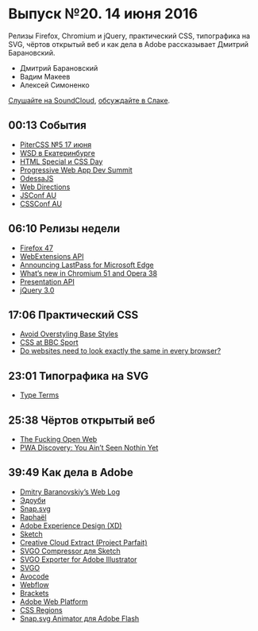 # Выпуск №20. 14 июня 2016

Релизы Firefox, Chromium и jQuery, практический CSS, типографика на SVG, чёртов открытый веб и как дела в Adobe рассказывает Дмитрий Барановский.

- Дмитрий Барановский
- Вадим Макеев
- Алексей Симоненко

[Слушайте на SoundCloud](https://soundcloud.com/web-standards/episode-20), [обсуждайте в Слаке](https://web-standards.slack.com/messages/podcast/).

## 00:13 События

- [PiterCSS №5 17 июня](https://pitercss.timepad.ru/event/340787/)
- [WSD в Екатеринбурге](https://wsd.events/2016/06/25/)
- [HTML Special и CSS Day](http://cssday.nl/)
- [Progressive Web App Dev Summit](https://events.withgoogle.com/progressive-web-app-dev-summit/)
- [OdessaJS](http://odessajs.org/)
- [Web Directions](https://www.webdirections.org/)
- [JSConf AU](http://2016.jsconfau.com/)
- [CSSConf AU](http://2015.cssconf.com.au/)

## 06:10 Релизы недели

- [Firefox 47](http://tanalin.com/blog/2016/06/firefox-47/)
- [WebExtensions API](https://wiki.mozilla.org/WebExtensions)
- [Announcing LastPass for Microsoft Edge](https://blog.lastpass.com/2016/06/announcing-lastpass-for-microsoft-edge.html/)
- [What’s new in Chromium 51 and Opera 38](https://dev.opera.com/blog/opera-38/)
- [Presentation API](https://w3c.github.io/presentation-api/)
- [jQuery 3.0](http://blog.jquery.com/2016/06/09/jquery-3-0-final-released/)

## 17:06 Практический CSS

- [Avoid Overstyling Base Styles](http://snook.ca/archives/html_and_css/avoid-overstyling-base-styles)
- [CSS at BBC Sport](https://medium.com/p/bab546184e66)
- [Do websites need to look exactly the same in every browser?](http://dowebsitesneedtolookexactlythesameineverybrowser.com/)

## 23:01 Типографика на SVG

- [Type Terms](https://www.supremo.tv/typeterms/)

## 25:38 Чёртов открытый веб

- [The Fucking Open Web](https://hueniverse.com/2016/06/08/the-fucking-open-web/)
- [PWA Discovery: You Ain’t Seen Nothin Yet](https://infrequently.org/2016/06/pwa-discovery-you-aint-seen-nothin-yet/)

## 39:49 Как дела в Adobe

- [Dmitry Baranovskiy’s Web Log](http://dmitry.baranovskiy.com/)
- [Эдоуби](https://ru.wikipedia.org/wiki/Adobe_Systems)
- [Snap.svg](http://snapsvg.io/)
- [Raphaël](https://github.com/DmitryBaranovskiy/raphael)
- [Adobe Experience Design (XD)](http://www.adobe.com/products/experience-design.html)
- [Sketch](https://www.sketchapp.com/)
- [Creative Cloud Extract (Project Parfait)](http://www.adobe.com/creativecloud/extract.html)
- [SVGO Compressor для Sketch](https://github.com/BohemianCoding/svgo-compressor)
- [SVGO Exporter for Adobe Illustrator](https://mijingo.com/blog/svgo-exporter-for-adobe-illustrator)
- [SVGO](https://github.com/svg/svgo)
- [Avocode](https://avocode.com/)
- [Webflow](https://webflow.com/)
- [Brackets](http://brackets.io/)
- [Adobe Web Platform](http://webplatform.adobe.com/)
- [CSS Regions](http://webplatform.adobe.com/regions/)
- [Snap.svg Animator для Adobe Flash](https://www.youtube.com/watch?v=waTuhjBSJrs)
